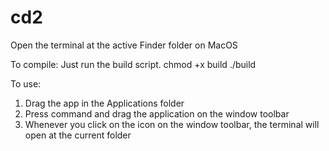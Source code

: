 # cd2
Open the terminal at the active Finder folder on MacOS

To compile:
Just run the build script. 
  chmod +x build
  ./build

To use: 
1) Drag the app in the Applications folder
2) Press command and drag the application on the window toolbar
3) Whenever you click on the icon on the window toolbar, the terminal will open at the current folder

